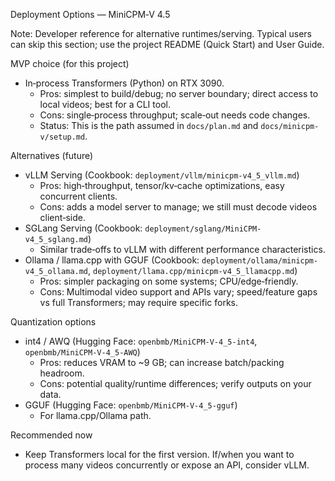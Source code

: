 Deployment Options — MiniCPM‑V 4.5

Note: Developer reference for alternative runtimes/serving. Typical users can skip this section; use the project README (Quick Start) and User Guide.

MVP choice (for this project)

- In‑process Transformers (Python) on RTX 3090.
  - Pros: simplest to build/debug; no server boundary; direct access to local videos; best for a CLI tool.
  - Cons: single‑process throughput; scale‑out needs code changes.
  - Status: This is the path assumed in `docs/plan.md` and `docs/minicpm-v/setup.md`.

Alternatives (future)

- vLLM Serving (Cookbook: `deployment/vllm/minicpm-v4_5_vllm.md`)
  - Pros: high‑throughput, tensor/kv‑cache optimizations, easy concurrent clients.
  - Cons: adds a model server to manage; we still must decode videos client‑side.
- SGLang Serving (Cookbook: `deployment/sglang/MiniCPM-v4_5_sglang.md`)
  - Similar trade‑offs to vLLM with different performance characteristics.
- Ollama / llama.cpp with GGUF (Cookbook: `deployment/ollama/minicpm-v4_5_ollama.md`, `deployment/llama.cpp/minicpm-v4_5_llamacpp.md`)
  - Pros: simpler packaging on some systems; CPU/edge‑friendly.
  - Cons: Multimodal video support and APIs vary; speed/feature gaps vs full Transformers; may require specific forks.

Quantization options

- int4 / AWQ (Hugging Face: `openbmb/MiniCPM-V-4_5-int4`, `openbmb/MiniCPM-V-4_5-AWQ`)
  - Pros: reduces VRAM to ~9 GB; can increase batch/packing headroom.
  - Cons: potential quality/runtime differences; verify outputs on your data.
- GGUF (Hugging Face: `openbmb/MiniCPM-V-4_5-gguf`)
  - For llama.cpp/Ollama path.

Recommended now

- Keep Transformers local for the first version. If/when you want to process many videos concurrently or expose an API, consider vLLM.
